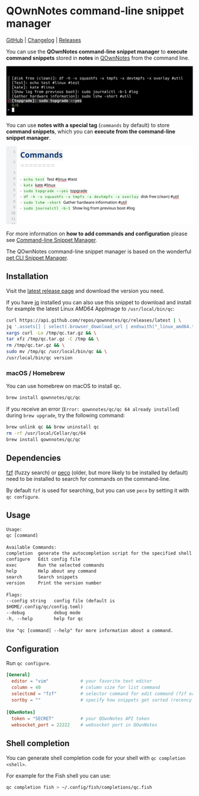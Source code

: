 # QOwnNotes command-line snippet manager

[GitHub](https://github.com/qownnotes/qc) |
[Changelog](https://github.com/qownnotes/qc/blob/main/CHANGELOG.md) |
[Releases](https://github.com/qownnotes/qc/releases)

You can use the **QOwnNotes command-line snippet manager** to **execute command snippets** stored
in **notes** in [QOwnNotes](https://www.qownnotes.org/) from the command line.

![qc](qc.png)

You can use **notes with a special tag** (`commands` by default) to store **command snippets**, which you can
**execute from the command-line snippet manager**.

![commands](commands.png)

For more information on **how to add commands and configuration** please see
[Command-line Snippet Manager](https://www.qownnotes.org/getting-started/command-line-snippet-manager.html).

The QOwnNotes command-line snippet manager is based on the wonderful
[pet CLI Snippet Manager](https://github.com/knqyf263/pet).

## Installation

Visit the [latest release page](https://github.com/qownnotes/qc/releases/latest)
and download the version you need.

If you have [jq](https://stedolan.github.io/jq) installed you can also use this snippet
to download and install for example the latest Linux AMD64 AppImage to `/usr/local/bin/qc`:

```bash
curl https://api.github.com/repos/qownnotes/qc/releases/latest | \
jq '.assets[] | select(.browser_download_url | endswith("_linux_amd64.tar.gz")) | .browser_download_url' | \
xargs curl -Lo /tmp/qc.tar.gz && \
tar xfz /tmp/qc.tar.gz -C /tmp && \
rm /tmp/qc.tar.gz && \
sudo mv /tmp/qc /usr/local/bin/qc && \
/usr/local/bin/qc version
```

### macOS / Homebrew

You can use homebrew on macOS to install qc.

```bash
brew install qownnotes/qc/qc
```

If you receive an error (`Error: qownnotes/qc/qc 64 already installed`) during `brew upgrade`,
try the following command:

```bash
brew unlink qc && brew uninstall qc
rm -rf /usr/local/Cellar/qc/64
brew install qownnotes/qc/qc
```

## Dependencies

[fzf](https://github.com/junegunn/fzf) (fuzzy search) or [peco](https://github.com/peco/peco)
(older, but more likely to be installed by default) need to be installed to search
for commands on the command-line.

By default `fzf` is used for searching, but you can use `peco` by setting it with `qc configure`.

## Usage

```
Usage:
qc [command]

Available Commands:
completion  generate the autocompletion script for the specified shell
configure   Edit config file
exec        Run the selected commands
help        Help about any command
search      Search snippets
version     Print the version number

Flags:
--config string   config file (default is $HOME/.config/qc/config.toml)
--debug           debug mode
-h, --help        help for qc

Use "qc [command] --help" for more information about a command.
```

## Configuration

Run `qc configure`.

```toml
[General]
  editor = "vim"            # your favorite text editor
  column = 40               # column size for list command
  selectcmd = "fzf"         # selector command for edit command (fzf or peco)
  sortby = ""               # specify how snippets get sorted (recency (default), -recency, description, -description, command, -command, output, -output)

[QOwnNotes]
  token = "SECRET"          # your QOwnNotes API token
  websocket_port = 22222    # websocket port in QOwnNotes
```

## Shell completion

You can generate shell completion code for your shell with `qc completion <shell>`.

For example for the Fish shell you can use:

```bash
qc completion fish > ~/.config/fish/completions/qc.fish
```
